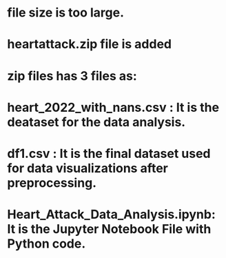 # file size is too large.
# heartattack.zip file is added
# zip files has 3 files as:
  # heart_2022_with_nans.csv : It is the deataset for the data analysis.
  # df1.csv : It is the final dataset used for data visualizations after preprocessing.
  # Heart_Attack_Data_Analysis.ipynb: It is the Jupyter Notebook File with Python code.
